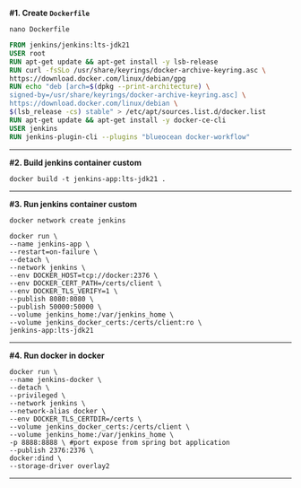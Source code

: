**#1. Create ```Dockerfile```**
<br>
```shell
nano Dockerfile
```

```Dockerfile
FROM jenkins/jenkins:lts-jdk21
USER root
RUN apt-get update && apt-get install -y lsb-release
RUN curl -fsSLo /usr/share/keyrings/docker-archive-keyring.asc \
https://download.docker.com/linux/debian/gpg
RUN echo "deb [arch=$(dpkg --print-architecture) \
signed-by=/usr/share/keyrings/docker-archive-keyring.asc] \
https://download.docker.com/linux/debian \
$(lsb_release -cs) stable" > /etc/apt/sources.list.d/docker.list
RUN apt-get update && apt-get install -y docker-ce-cli
USER jenkins
RUN jenkins-plugin-cli --plugins "blueocean docker-workflow"
```
---

**#2. Build jenkins container custom**
<br>
```shell
docker build -t jenkins-app:lts-jdk21 .
```
---

**#3. Run jenkins container custom**
<br>

```shell
docker network create jenkins
```

```shell
docker run \
--name jenkins-app \
--restart=on-failure \
--detach \
--network jenkins \
--env DOCKER_HOST=tcp://docker:2376 \
--env DOCKER_CERT_PATH=/certs/client \
--env DOCKER_TLS_VERIFY=1 \
--publish 8080:8080 \
--publish 50000:50000 \
--volume jenkins_home:/var/jenkins_home \
--volume jenkins_docker_certs:/certs/client:ro \
jenkins-app:lts-jdk21
```

---

**#4. Run docker in docker**
<br>

```shell
docker run \
--name jenkins-docker \
--detach \
--privileged \
--network jenkins \
--network-alias docker \
--env DOCKER_TLS_CERTDIR=/certs \
--volume jenkins_docker_certs:/certs/client \
--volume jenkins_home:/var/jenkins_home \
-p 8888:8888 \ #port expose from spring bot application
--publish 2376:2376 \
docker:dind \
--storage-driver overlay2
```

---

